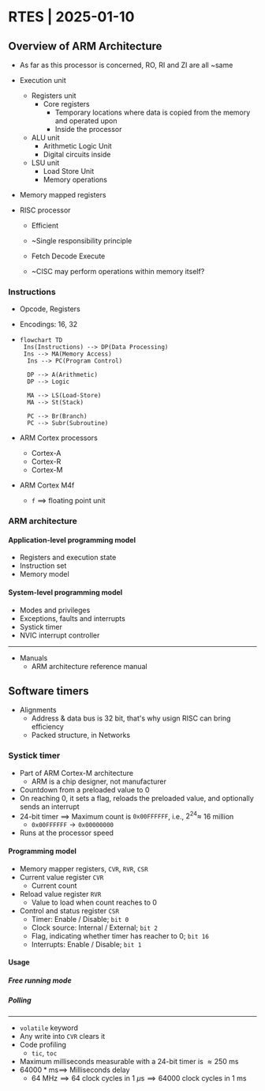 # RTES | 2025-01-10

## Overview of ARM Architecture

- As far as this processor is concerned, RO, RI and ZI are all ~same

- Execution unit

  - Registers unit
    - Core registers
      - Temporary locations where data is copied from the memory and operated upon
      - Inside the processor
  - ALU unit
    - Arithmetic Logic Unit
    - Digital circuits inside
  - LSU unit
    - Load Store Unit
    - Memory operations

- Memory mapped registers

- RISC processor

  - Efficient
  - ~Single responsibility principle

  - Fetch Decode Execute

  - ~CISC may perform operations within memory itself?


### Instructions

- Opcode, Registers

- Encodings: 16, 32

- ```mermaid
  flowchart TD
   Ins(Instructions) --> DP(Data Processing)
   Ins --> MA(Memory Access)
    Ins --> PC(Program Control)
  
    DP --> A(Arithmetic)
    DP --> Logic
  
    MA --> LS(Load-Store)
    MA --> St(Stack)
  
    PC --> Br(Branch)
    PC --> Subr(Subroutine)
  
  ```

- ARM Cortex processors

  - Cortex-A
  - Cortex-R
  - Cortex-M

- ARM Cortex M4f

  - `f` $\implies$ floating point unit


### ARM architecture

#### Application-level programming model

- Registers and execution state
- Instruction set
- Memory model

#### System-level programming model

- Modes and privileges
- Exceptions, faults and interrupts
- Systick timer
- NVIC interrupt controller

---

- Manuals
  - ARM architecture reference manual

## Software timers

- Alignments
  - Address & data bus is 32 bit, that's why usign RISC can bring efficiency
  - Packed structure, in Networks

### Systick timer

- Part of ARM Cortex-M architecture
  - ARM is a chip designer, not manufacturer
- Countdown from a preloaded value to 0
- On reaching 0, it sets a flag, reloads the preloaded value, and optionally sends an interrupt
- 24-bit timer $\implies$ Maximum count is $\texttt{0x00FFFFFF}$, i.e., $2^{24} \approx$ 16 million
  - $\texttt{0x00FFFFFF} \to \texttt{0x00000000}$
- Runs at the processor speed

#### Programming model

- Memory mapper registers, `CVR`, `RVR`, `CSR`
- Current value register `CVR`
  - Current count
- Reload value register `RVR`
  - Value to load when count reaches to 0
- Control and status register `CSR`
  - Timer: Enable / Disable; `bit 0`
  - Clock source: Internal / External; `bit 2`
  - Flag, indicating whether timer has reacher to 0; `bit 16`
  - Interrupts: Enable / Disable; `bit 1`

#### Usage

##### Free running mode

##### Polling

---

- `volatile` keyword
- Any write into `CVR` clears it
- Code profiling
  - `tic`, `toc`
- Maximum milliseconds measurable with a 24-bit timer is $\approx 250 \text{ ms}$
- $64000 * \text{ms} \implies$ Milliseconds delay
  - $64 \text{ MHz} \implies 64$ clock cycles in $1 \ \mu\text{s} \implies 64000$ clock cycles in $1 \text{ ms}$


